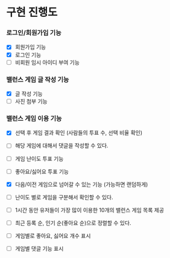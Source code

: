 # 구현 진행도

### 로그인/회원가입 기능

 - [x] 회원가입 기능
 - [x] 로그인 기능
 - [ ] 비회원 임시 아이디 부여 기능

### 밸런스 게임 글 작성 기능

- [x] 글 작성 기능
- [ ] 사진 첨부 기능

### 밸런스 게임 이용 기능

- [x] 선택 후 게임 결과 확인 (사람들의 투표 수, 선택 비율 확인)
- [ ] 해당 게임에 대해서 댓글을 작성할 수 있다.
- [ ] 게임 난이도 투표 기능
- [ ] 좋아요/싫어요 투표 기능
- [x] 다음/이전 게임으로 넘어갈 수 있는 기능 (가능하면 랜덤하게)

- [ ] 난이도 별로 게임을 구분해서 확인할 수 있다.
- [ ] 1시간 동안 유저들이 가장 많이 이용한 10개의 밸런스 게임 목록 제공
- [ ] 최근 등록 순, 인기 순(좋아요 순)으로 정렬할 수 있다.
- [ ] 게임별로 좋아요, 싫어요 개수 표시
- [ ] 게임별 댓글 기능 표시
